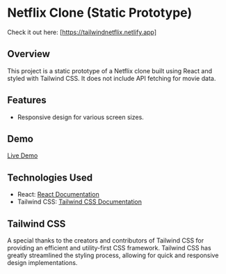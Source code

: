 # Netflix Clone (Static Prototype)

Check it out here: [https://tailwindnetflix.netlify.app]

## Overview

This project is a static prototype of a Netflix clone built using React and styled with Tailwind CSS. It does not include API fetching for movie data.

## Features

- Responsive design for various screen sizes.

## Demo

[Live Demo](https://tailwindnetflix.netlify.app)

## Technologies Used

- React: [React Documentation](https://reactjs.org/docs/getting-started.html)
- Tailwind CSS: [Tailwind CSS Documentation](https://tailwindcss.com/docs)

##  Tailwind CSS

A special thanks to the creators and contributors of Tailwind CSS for providing an efficient and utility-first CSS framework. 
Tailwind CSS has greatly streamlined the styling process, allowing for quick and responsive design implementations.

